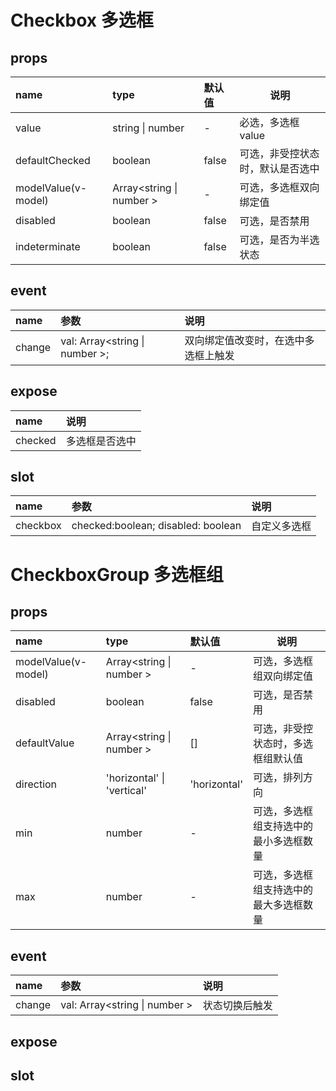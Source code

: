 # Checkbox 多选框

## props

| name                | type                      | 默认值 | 说明                             |
| :------------------ | :------------------------ | :----- | -------------------------------- |
| value               | string \| number          | -      | 必选，多选框 value               |
| defaultChecked      | boolean                   | false  | 可选，非受控状态时，默认是否选中 |
| modelValue(v-model) | Array<string \| number \> | -      | 可选，多选框双向绑定值           |
| disabled            | boolean                   | false  | 可选，是否禁用                   |
| indeterminate       | boolean                   | false  | 可选，是否为半选状态             |

## event

| name   | 参数                            | 说明                                 |
| :----- | :------------------------------ | :----------------------------------- |
| change | val: Array<string \| number \>; | 双向绑定值改变时，在选中多选框上触发 |

## expose

| name    | 说明           |
| :------ | :------------- |
| checked | 多选框是否选中 |

## slot

| name     | 参数                               | 说明         |
| :------- | :--------------------------------- | :----------- |
| checkbox | checked:boolean; disabled: boolean | 自定义多选框 |

# CheckboxGroup 多选框组

## props

| name                | type                       | 默认值       | 说明                                   |
| :------------------ | :------------------------- | :----------- | -------------------------------------- |
| modelValue(v-model) | Array<string \| number \>  | -            | 可选，多选框组双向绑定值               |
| disabled            | boolean                    | false        | 可选，是否禁用                         |
| defaultValue        | Array<string \| number \>  | []           | 可选，非受控状态时，多选框组默认值     |
| direction           | 'horizontal' \| 'vertical' | 'horizontal' | 可选，排列方向                         |
| min                 | number                     | -            | 可选，多选框组支持选中的最小多选框数量 |
| max                 | number                     | -            | 可选，多选框组支持选中的最大多选框数量 |

## event

| name   | 参数                           | 说明           |
| :----- | :----------------------------- | :------------- |
| change | val: Array<string \| number \> | 状态切换后触发 |

## expose

## slot
